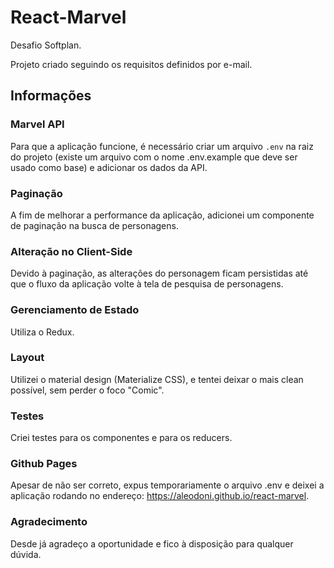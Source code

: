 # React-Marvel
Desafio Softplan.

Projeto criado seguindo os requisitos definidos por e-mail.

## Informações

### Marvel API
Para que a aplicação funcione, é necessário criar um arquivo `.env` na raiz do projeto (existe um arquivo com o nome .env.example que deve ser usado como base) e adicionar os dados da API.

### Paginação
A fim de melhorar a performance da aplicação, adicionei um componente de paginação na busca de personagens.

### Alteração no Client-Side
Devido à paginação, as alterações do personagem ficam persistidas até que o fluxo da aplicação volte à tela de pesquisa de personagens.

### Gerenciamento de Estado
Utiliza o Redux.

### Layout
Utilizei o material design (Materialize CSS), e tentei deixar o mais clean possível, sem perder o foco "Comic".

### Testes
Criei testes para os componentes e para os reducers.

### Github Pages
Apesar de não ser correto, expus temporariamente o arquivo .env e deixei a aplicação rodando no endereço: https://aleodoni.github.io/react-marvel.

### Agradecimento
Desde já agradeço a oportunidade e fico à disposição para qualquer dúvida.
